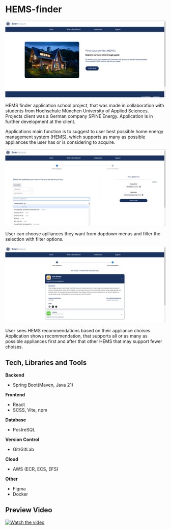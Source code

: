 # HEMS-finder

![Screenshot](Screenshots/EnerWeave_homepage.png)

HEMS finder application school project, that was made in collaboration with students from Hochschule München University of Applied Sciences. 
Projects client was a German company SPiNE Energy. Application is in further development at the client.

Applications main function is to suggest to user best possible home energy management system (HEMS), which supports as many as possible appliances the user has or is considering to acquire.

![Screenshot](Screenshots/EnerWeave_appliances.png)

User can choose aplliances they want from dopdown menus and filter the selection with filter options. 

![Screenshot](Screenshots/EnerWeave_results.png)

User sees HEMS recommendations based on their appliance choises. Application shows recommendation, that supports all or as many as possible appliances first 
and after that other HEMS that may support fewer choises.

## Tech, Libraries and Tools

**Backend**
- Spring Boot(Maven, Java 21)

**Frontend**
- React
- SCSS, Vite, npm

**Database**
- PostreSQL

**Version Control**
- Git/GitLab

**Cloud**
- AWS (ECR, ECS, EFS)

**Other**
- Figma
- Docker

## Preview Video

[![Watch the video](https://img.youtu.be/-3vzGO17r70/0.jpg)](https://youtu.be/-3vzGO17r70)
